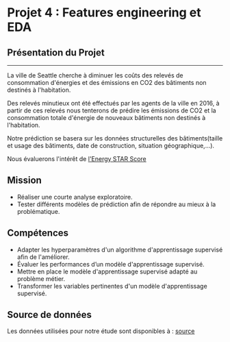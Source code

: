 # Projet 4 : Features engineering et EDA

## Présentation du Projet
***
La ville de Seattle cherche à diminuer les coûts des relevés de consommation d'énergies et des émissions en CO2 
des bâtiments non destinés à l'habitation.

Des relevés minutieux ont été effectués par les agents de la ville en 2016, à partir de ces relevés nous tenterons de 
prédire les émissions de CO2 et la consommation totale d'énergie de nouveaux bâtiments non destinés à l'habitation.

Notre prédiction se basera sur les données structurelles des bâtiments(taille et usage des bâtiments, date de construction, situation géographique,...).

Nous évaluerons l'intérêt de [l'Energy STAR Score](https://www.energystar.gov/buildings/benchmark/analyze_benchmarking_results)

## Mission

- Réaliser une courte analyse exploratoire.
- Tester différents modèles de prédiction afin de répondre au mieux à la problématique.

## Compétences

- Adapter les hyperparamètres d'un algorithme d'apprentissage supervisé afin de l'améliorer.
- Évaluer les performances d’un modèle d'apprentissage supervisé.
- Mettre en place le modèle d'apprentissage supervisé adapté au problème métier.
- Transformer les variables pertinentes d'un modèle d'apprentissage supervisé.

## Source de données

Les données utilisées pour notre étude sont disponibles à : [source](https://data.seattle.gov/dataset/2016-Building-Energy-Benchmarking/2bpz-gwpy/about_data)